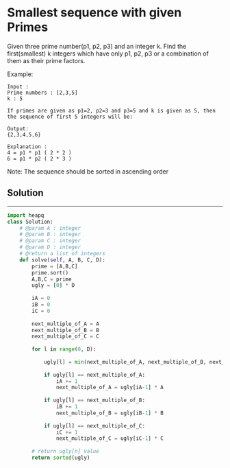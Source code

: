 <h1>Smallest sequence with given Primes</h1>

<p>
Given three prime number(p1, p2, p3) and an integer k. Find the first(smallest) k integers which have only p1, p2, p3 or a combination of them as their prime factors.

Example:

    Input :
    Prime numbers : [2,3,5]
    k : 5

    If primes are given as p1=2, p2=3 and p3=5 and k is given as 5, then the sequence of first 5 integers will be:

    Output:
    {2,3,4,5,6}

    Explanation :
    4 = p1 * p1 ( 2 * 2 )
    6 = p1 * p2 ( 2 * 3 )

Note: The sequence should be sorted in ascending order

<h2>Solution</h2>

***

```python
import heapq
class Solution:
    # @param A : integer
    # @param B : integer
    # @param C : integer
    # @param D : integer
    # @return a list of integers
    def solve(self, A, B, C, D):
        prime = [A,B,C]
        prime.sort()
        A,B,C = prime
        ugly = [0] * D
      
        iA = 0
        iB = 0
        iC = 0
      
        next_multiple_of_A = A
        next_multiple_of_B = B
        next_multiple_of_C = C
    
        for l in range(0, D): 
     
            ugly[l] = min(next_multiple_of_A, next_multiple_of_B, next_multiple_of_C) 
      
            if ugly[l] == next_multiple_of_A: 
                iA += 1
                next_multiple_of_A = ugly[iA-1] * A
      
            if ugly[l] == next_multiple_of_B: 
                iB += 1
                next_multiple_of_B = ugly[iB-1] * B
      
            if ugly[l] == next_multiple_of_C:  
                iC += 1
                next_multiple_of_C = ugly[iC-1] * C
      
        # return ugly[n] value 
        return sorted(ugly)
```